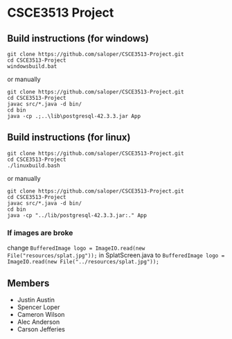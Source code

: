 # CSCE3513 Project
## Build instructions (for windows)
```
git clone https://github.com/saloper/CSCE3513-Project.git
cd CSCE3513-Project
windowsbuild.bat
```
or manually
```
git clone https://github.com/saloper/CSCE3513-Project.git
cd CSCE3513-Project
javac src/*.java -d bin/
cd bin
java -cp .;..\lib\postgresql-42.3.3.jar App
```

## Build instructions (for linux)
```
git clone https://github.com/saloper/CSCE3513-Project.git
cd CSCE3513-Project
./linuxbuild.bash
```
or manually
```
git clone https://github.com/saloper/CSCE3513-Project.git
cd CSCE3513-Project
javac src/*.java -d bin/
cd bin
java -cp "../lib/postgresql-42.3.3.jar:." App
```


### If images are broke
change 
```BufferedImage logo = ImageIO.read(new File("resources/splat.jpg"));```
in SplatScreen.java to 
```BufferedImage logo = ImageIO.read(new File("../resources/splat.jpg"));```


## Members
- Justin Austin
- Spencer Loper
- Cameron Wilson
- Alec Anderson
- Carson Jefferies
